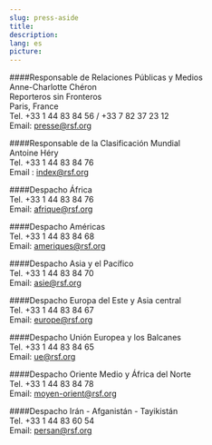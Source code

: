 ```yaml
---
slug: press-aside
title:
description:
lang: es
picture:
---
```


####Responsable de Relaciones Públicas y Medios  
Anne-Charlotte Chéron  
Reporteros sin Fronteros  
Paris, France  
Tel. +33 1 44 83 84 56 / +33 7 82 37 23 12  
Email: presse@rsf.org  

####Responsable de la Clasificación Mundial  
Antoine Héry  
Tel. +33 1 44 83 84 76  
Email : index@rsf.org  

####Despacho África  
Tel. +33 1 44 83 84 76  
Email: afrique@rsf.org  

####Despacho Américas  
Tel. +33 1 44 83 84 68  
Email: ameriques@rsf.org  

####Despacho Asia y el Pacífico  
Tel. +33 1 44 83 84 70  
Email: asie@rsf.org  

####Despacho Europa del Este y Asia central  
Tel. +33 1 44 83 84 67  
Email: europe@rsf.org  

####Despacho Unión Europea y los Balcanes  
Tel. +33 1 44 83 84 65  
Email: ue@rsf.org  

####Despacho Oriente Medio y África del Norte  
Tel. +33 1 44 83 84 78  
Email: moyen-orient@rsf.org  

####Despacho Irán - Afganistán - Tayikistán  
Tel. +33 1 44 83 60 54  
Email: persan@rsf.org
